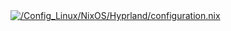 <a href="https://github.com/AKYlU/Config_Linux/blob/main/NixOS/Hyprland/configuration.nix">
    <img src="https://img.shields.io/badge/%2FConfig_Linux%2FNixOS%2FHyprland%2Fconfiguration.nix-339AF0?style=for-the-badge&logo=github&logoColor=white" alt="/Config_Linux/NixOS/Hyprland/configuration.nix">
  </a>

